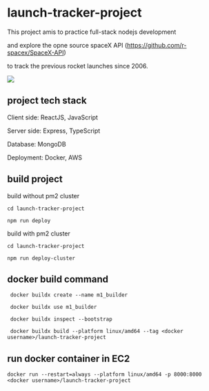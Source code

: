 # launch-tracker-project

This project amis to practice full-stack nodejs development

and explore the opne source spaceX API (https://github.com/r-spacex/SpaceX-API)

to track the previous rocket launches since 2006.

<img src="https://camo.githubusercontent.com/2a2dfb8b139de852f33a0a268fad5a1bf5ed32b459f3193fe296a26eb9a54e4d/68747470733a2f2f6c6976652e737461746963666c69636b722e636f6d2f36353533352f34393138353134393132325f333766356335326534335f6b2e6a7067"/>

## project tech stack
Client side: ReactJS, JavaScript

Server side: Express, TypeScript

Database: MongoDB

Deployment: Docker, AWS

## build project
build without pm2 cluster

```
cd launch-tracker-project

npm run deploy
```

build with pm2 cluster

```
cd launch-tracker-project

npm run deploy-cluster
```

## docker build command
```
 docker buildx create --name m1_builder

 docker buildx use m1_builder 

 docker buildx inspect --bootstrap

 docker buildx build --platform linux/amd64 --tag <docker username>/launch-tracker-project
```

## run docker container in EC2
```
docker run --restart=always --platform linux/amd64 -p 8000:8000 <docker username>/launch-tracker-project
```

